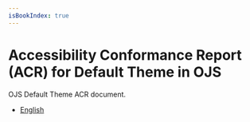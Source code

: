 ```yaml
---
isBookIndex: true
---
```

# Accessibility Conformance Report (ACR) for Default Theme in OJS


OJS Default Theme ACR document.

* [English](en/)


